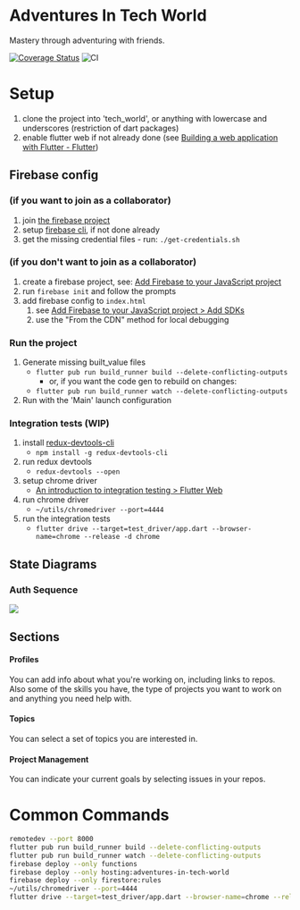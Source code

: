 # Adventures In Tech World

Mastery through adventuring with friends.

[![Coverage Status](https://coveralls.io/repos/github/Adventures-In/Tech-World/badge.svg?branch=dev)](https://coveralls.io/github/Adventures-In/Tech-World?branch=dev)
![CI](https://github.com/Adventures-In/Tech-World/workflows/CI/badge.svg)

# Setup 

1. clone the project into 'tech_world', or anything with lowercase and underscores (restriction of dart packages)
1. enable flutter web if not already done (see [Building a web application with Flutter - Flutter](https://flutter.dev/docs/get-started/web))

## Firebase config 
### (if you want to join as a collaborator)
1. join [the firebase project](https://console.firebase.google.com/project/adventures-in-tech-world)
1. setup [firebase cli](https://firebase.google.com/docs/cli), if not done already
1. get the missing credential files - run: `./get-credentials.sh`

### (if you don't want to join as a collaborator)
1. create a firebase project, see: [Add Firebase to your JavaScript project](https://firebase.google.com/docs/web/setup)
1. run `firebase init` and follow the prompts 
1. add firebase config to `index.html`
   1. see [Add Firebase to your JavaScript project > Add SDKs](https://firebase.google.com/docs/web/setup#add-sdks-initialize)
   1. use the "From the CDN" method for local debugging 

### Run the project
1. Generate missing built_value files 
   - `flutter pub run build_runner build --delete-conflicting-outputs`
     - or, if you want the code gen to rebuild on changes: 
   - `flutter pub run build_runner watch --delete-conflicting-outputs`
1. Run with the 'Main' launch configuration 

### Integration tests (WIP) 
1. install [redux-devtools-cli](https://github.com/reduxjs/redux-devtools/tree/master/packages/redux-devtools-cli)
   - `npm install -g redux-devtools-cli`
1. run redux devtools
   - `redux-devtools --open`
1. setup chrome driver 
   - [An introduction to integration testing > Flutter Web](https://flutter.dev/docs/cookbook/testing/integration/introduction#6b-web)
1. run chrome driver 
   - `~/utils/chromedriver --port=4444`
1. run the integration tests 
   - `flutter drive --target=test_driver/app.dart --browser-name=chrome --release -d chrome`

## State Diagrams 

### Auth Sequence 

![](https://docs.google.com/drawings/d/e/2PACX-1vR9GnJw-lPS7YUP-By-OmTua2vrPwW89MHf7YxWZssHgWAhIblWBg9mEwiZiiJx8YWbolNfRlYedHjM/pub?w=1242&h=984)

## Sections 
#### Profiles 

You can add info about what you're working on, including links to repos. Also some of the skills you have, the type of projects you want to work on and anything you need help with.

#### Topics 

You can select a set of topics you are interested in. 

#### Project Management 

You can indicate your current goals by selecting issues in your repos. 

# Common Commands 

```sh
remotedev --port 8000
flutter pub run build_runner build --delete-conflicting-outputs
flutter pub run build_runner watch --delete-conflicting-outputs
firebase deploy --only functions
firebase deploy --only hosting:adventures-in-tech-world
firebase deploy --only firestore:rules
~/utils/chromedriver --port=4444
flutter drive --target=test_driver/app.dart --browser-name=chrome --release -d chrome
```